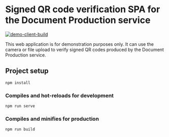 # Signed QR code verification SPA for the Document Production service
[![demo-client-build](https://github.com/djag-qld/documentproduction/actions/workflows/nodejs.yml/badge.svg)](https://github.com/djag-qld/documentproduction/actions/workflows/nodejs.yml)

This web application is for demonstration purposes only. It can use the camera or file upload to verify signed QR codes produced by the Document Production service.

## Project setup
```
npm install
```

### Compiles and hot-reloads for development
```
npm run serve
```

### Compiles and minifies for production
```
npm run build
```
